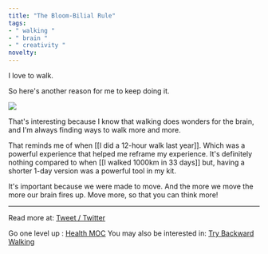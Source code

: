 ```yaml
---
title: "The Bloom-Bilial Rule"
tags:
- " walking "
- " brain "
- " creativity "
novelty:
---
```


I love to walk.

So here's another reason for me to keep doing it.

![](Extras/Images/Xnapper-2023-04-26-13.14.22.png)

That's interesting because I know that walking does wonders for the brain, and I'm always finding ways to walk more and more. 

That reminds me of when [[I did a 12-hour walk last year]]. Which was a powerful experience that helped me reframe my experience. It's definitely nothing compared to when [[I walked 1000km in 33 days]] but, having a shorter 1-day version was a powerful tool in my kit.

It's important because we were made to move. And the more we move the more our brain fires up. Move more, so that you can think more!

----

Read more at: [Tweet / Twitter](https://twitter.com/george__mack/status/1649835221309874177)

Go one level up : [Health MOC](Maps/Health%20MOC.md)
You may also be interested in: [Try Backward Walking](Try%20Backward%20Walking.md)

